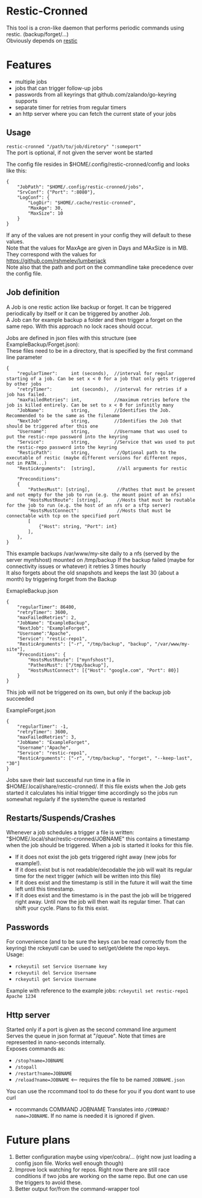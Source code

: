 Restic-Cronned
==============
This tool is a cron-like daemon that performs periodic commands using restic. (backup/forget/...)  
Obviously depends on [restic](https://github.com/restic/restic)
# Features #
* multiple jobs
* jobs that can trigger follow-up jobs
* passwords from all keyrings that github.com/zalando/go-keyring supports
* separate timer for retries from regular timers
* an http server where you can fetch the current state of your jobs

## Usage ##
`restic-cronned "/path/to/job/diretory" ":someport"`  
The port is optional, if not given the server wont be started
  
The config file resides in $HOME/.config/restic-cronned/config and looks like this:
```
{
    "JobPath": "$HOME/.config/restic-cronned/jobs",
    "SrvConf": {"Port": ":8080"},
    "LogConf": {
        "LogDir": "$HOME/.cache/restic-cronned",
        "MaxAge": 30,
        "MaxSize": 10
    }
}
```
If any of the values are not present in your config they will default to these values.  
Note that the values for MaxAge are given in Days and MAxSize is in MB. They correspond with the values for https://github.com/rshmelev/lumberjack  
Note also that the path and port on the commandline take precedence over the config file.  


## Job definition ##
A Job is one restic action like backup or forget. It can be triggered periodically by itself or it can be triggered by another Job.  
A Job can for example backup a folder and then trigger a forget on the same repo. With this approach no lock races should occur.

Jobs are defined in json files with this structure (see ExampleBackup/Forget.json):  
These files need to be in a directory, that is specified by the first command line parameter
```
{
    "regularTimer":     int (seconds),  //interval for regular starting of a job. Can be set x < 0 for a job that only gets triggered by other jobs
    "retryTimer":       int (seconds),  //interval for retries if a job has failed.
    "maxFailedRetries": int,            //maximum retries before the job is killed entirely. Can be set to x < 0 for infinitly many  
    "JobName":          string,         //Identifies the Job. Recommended to be the same as the filename
    "NextJob"           string,         //Identifies the Job that should be triggered after this one
    "Username":         string,         //Username that was used to put the restic-repo password into the keyring
    "Service":          string,         //Service that was used to put the restic-repo password into the keyring
    "ResticPath":       string,          //Optional path to the executable of restic (maybe different versions for different repos, not in PATH...)
    "ResticArguments":  [string],        //all arguments for restic

    "Preconditions":
    {
        "PathesMust": [string],          //Pathes that must be present and not empty for the job to run (e.g. the mount point of an nfs)
        "HostsMustRoute": [string],      //Hosts that must be routable for the job to run (e.g. the host of an nfs or a sftp server)
        "HostsMustConnect":              //Hosts that must be connectable with tcp on the specified port
        [
            {"Host": string, "Port": int}
        ],
    },   
}
```

This example backups /var/www/my-site daily to a nfs (served by the server mynfshost) mounted on /tmp/backup
If the backup failed (maybe for connectivity issues or whatever) it retries 3 times hourly  
It also forgets about the old snapshots and keeps the last 30 (about a month) by triggering forget from the Backup 

ExmapleBackup.json
```
{
    "regularTimer": 86400,
    "retryTimer": 3600,
    "maxFailedRetries": 2,
    "JobName": "ExampleBackup",
    "NextJob": "ExampleForget",
    "Username":"Apache",
    "Service": "restic-repo1",
    "ResticArguments": ["-r", "/tmp/backup", "backup", "/var/www/my-site"],
    "Preconditions": {
        "HostsMustRoute": ["mynfshost"],
        "PathesMust": ["/tmp/backup"],
        "HostsMustConnect": [{"Host": "google.com", "Port": 80}]
    }
}
```
  
This job will not be triggered on its own, but only if the backup job succeeded
  
ExampleForget.json
```
{
    "regularTimer": -1,
    "retryTimer": 3600,
    "maxFailedRetries": 3,
    "JobName": "ExampleForget",
    "Username":"Apache",
    "Service": "restic-repo1",
    "ResticArguments": ["-r", "/tmp/backup", "forget", "--keep-last", "30"]
}
```

Jobs save their last successful run time in a file in $HOME/.local/share/restic-cronned/<Jobname>. If this file exists when the Job gets started it 
calculates his initial trigger time accordingly so the jobs run somewhat regularly if the system/the queue is restarted

## Restarts/Suspends/Crashes ##
Whenever a job schedules a trigger a file is written: "$HOME/.local/shar/restic-cronned/JOBNAME" this contains a timestamp when the job should be triggered. When a job is started it looks for this file.  
* If it does not exist the job gets triggered right away (new jobs for example!).  
* If it does exist but is not readable/decodable the job will wait its regular time for the next trigger (which will be written into this file)  
* If it does exist and the timestamp is still in the future it will wait the time left until this timestamp.
* If it does exist and the timestamo is in the past the job will be triggered right away. Until now the job will then wait its regular timer. That can shift your cycle. Plans to fix this exist.   


## Passwords ##
For convenience (and to be sure the keys can be read correctly from the keyring) the rckeyutil can be used to set/get/delete the repo keys.  
Usage:
* `rckeyutil set Service Username key`
* `rckeyutil del Service Username`
* `rckeyutil get Service Username`

Example with reference to the example jobs: `rckeyutil set restic-repo1 Apache 1234`

## Http server ##
Started only if a port is given as the second command line argument  
Serves the queue in json format at "/queue". Note that times are represented in nano-seconds internally.  
Exposes commands as:  
* `/stop?name=JOBNAME`
* `/stopall`
* `/restart?name=JOBNAME`
* `/reload?name=JOBNAME` <-- requires the file to be named `JOBNAME.json`

You can use the rccommand tool to do these for you if you dont want to use curl
* rccommands COMMAND JOBNAME
Translates into ```/COMMAND?name=JOBNAME```. If no name is needed it is ignored if given. 

# Future plans #
1. Better configuration maybe using viper/cobra/... (right now just loading a config json file. Works well enough though)
1. Improve lock watching for repos. Right now there are still race conditions if two jobs are working on the same repo. But one can use the triggers to avoid these.
1. Better output for/from the command-wrapper tool

